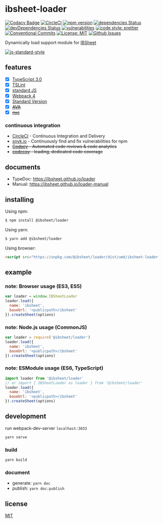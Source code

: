 # ibsheet-loader

[![Codacy Badge](https://api.codacy.com/project/badge/Grade/271223b5e7944ad4bc78cbed119924b5)](https://www.codacy.com/manual/ibsheet/loader?utm_source=github.com&amp;utm_medium=referral&amp;utm_content=ibsheet/loader&amp;utm_campaign=Badge_Grade)
[![CircleCI](https://circleci.com/gh/ibsheet/loader.svg?style=svg)](https://circleci.com/gh/ibsheet/loader)
[![npm version](https://badge.fury.io/js/%40ibsheet%2Floader.svg)](https://www.npmjs.com/package/@ibsheet/loader)
[![dependencies Status](https://david-dm.org/ibsheet/loader/status.svg)](https://david-dm.org/ibsheet/loader)
[![devDependencies Status](https://david-dm.org/ibsheet/loader/dev-status.svg)](https://david-dm.org/ibsheet/loader?type=dev)
[![vulnerabilities](https://snyk.io/test/github/ibsheet/loader/badge.svg)](https://snyk.io/test/github/ibsheet/loader)
[![code style: prettier](https://img.shields.io/badge/code_style-prettier-ff69b4.svg)](https://github.com/prettier/prettier)
[![Conventional Commits](https://img.shields.io/badge/Conventional%20Commits-1.0.0-yellow.svg)](https://conventionalcommits.org)
[![License: MIT](https://img.shields.io/badge/License-MIT-green.svg)](https://opensource.org/licenses/MIT)
[![Github Issues](https://img.shields.io/github/issues/ibsheet/loader)](https://github.com/ibsheet/loader/issues)

Dynamically load support module for [IBSheet](https://www.ibsheet.com)

[![js-standard-style](https://cdn.rawgit.com/standard/standard/master/badge.svg)](http://standardjs.com)

## features

* [x] [TypeScript 3.0](https://www.typescriptlang.org/docs/handbook/release-notes/typescript-3-0.html)
* [x] [TSLint](https://palantir.github.io/tslint/)
* [x] [standard JS](https://standardjs.com/)
* [x] [Webpack 4](https://webpack.js.org/)
* [x] [Standard Version](https://github.com/conventional-changelog/standard-version)
* [x] ~~[AVA](https://github.com/avajs/ava)~~
* [x] ~~[nyc](https://github.com/istanbuljs/nyc)~~

### continuous integration

* [CircleCI](https://circleci.com) - Continuous Integration and Delivery
* [snyk.io](https://snyk.io) - Continuously find and fix vulnerabilities for npm
* ~~[Codacy](https://www.codacy.com) - Automated code reviews & code analytics~~
* ~~[codecov](https://codecov.io) - leading, dedicated code coverage~~

## documents

* TypeDoc: <https://ibsheet.github.io/loader>
* Manual: <https://ibsheet.github.io/loader-manual>

## installing

Using npm:

```sh
$ npm install @ibsheet/loader
```

Using yarn:

```sh
$ yarn add @ibsheet/loader
```

Using browser:

```html
<script src="https://unpkg.com/@ibsheet/loader/dist/umd/ibsheet-loader.min.js"></script>
```

## example

### note: Browser usage (ES3, ES5)

```js
var loader = window.IBSheetLoader
loader.load({
  name: 'ibsheet',
  baseUrl: '<publicpath>/ibsheet'
}).createSheet(options)
```

### note: Node.js usage (CommonJS)

```js
var loader = require('@ibsheet/loader')
loader.load({
  name: 'ibsheet',
  baseUrl: '<publicpath>/ibsheet'
}).createSheet(options)
```

### note: ESModule usage (ES6, TypeScript)

```js
import loader from '@ibsheet/loader'
// or import { IBSheetLoader as loader } from '@ibsheet/loader'
loader.load({
  name: 'ibsheet',
  baseUrl: '<publicpath>/ibsheet'
}).createSheet(options)
```

## development

run webpack-dev-server `localhost:3033` 

```sh
yarn serve
```

### build

```sh
yarn build
```

### document

* generate: `yarn doc`
* publish: `yarn doc:publish`

## license

[MIT](./LICENSE)
